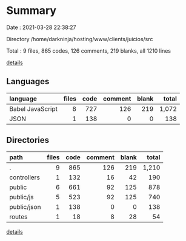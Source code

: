 # Summary

Date : 2021-03-28 22:38:27

Directory /home/darkninja/hosting/www/clients/juicios/src

Total : 9 files,  865 codes, 126 comments, 219 blanks, all 1210 lines

[details](details.md)

## Languages
| language | files | code | comment | blank | total |
| :--- | ---: | ---: | ---: | ---: | ---: |
| Babel JavaScript | 8 | 727 | 126 | 219 | 1,072 |
| JSON | 1 | 138 | 0 | 0 | 138 |

## Directories
| path | files | code | comment | blank | total |
| :--- | ---: | ---: | ---: | ---: | ---: |
| . | 9 | 865 | 126 | 219 | 1,210 |
| controllers | 1 | 132 | 16 | 42 | 190 |
| public | 6 | 661 | 92 | 125 | 878 |
| public/js | 5 | 523 | 92 | 125 | 740 |
| public/json | 1 | 138 | 0 | 0 | 138 |
| routes | 1 | 18 | 8 | 28 | 54 |

[details](details.md)